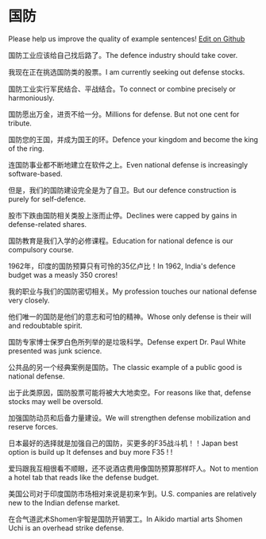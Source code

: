 # 国防

Please help us improve the quality of example sentences! [Edit on Github](https://github.com/jiyushe/jiyu-example-sentence-source/blob/main/chinese/guofang.md)

<p><span class="chinese">国防工业应该给自己找后路了。</span><span class="english">The defence industry should take cover.</span></p>

<p><span class="chinese">我现在正在挑选国防类的股票。</span><span class="english">I am currently seeking out defense stocks.</span></p>

<p><span class="chinese">国防工业实行军民结合、平战结合。</span><span class="english">To connect or combine precisely or harmoniously.</span></p>

<p><span class="chinese">国防愿出万金，进贡不给一分。</span><span class="english">Millions for defense. But not one cent for tribute.</span></p>

<p><span class="chinese">国防您的王国，并成为国王的环。</span><span class="english">Defence your kingdom and become the king of the ring.</span></p>

<p><span class="chinese">连国防事业都不断地建立在软件之上。</span><span class="english">Even national defense is increasingly software-based.</span></p>

<p><span class="chinese">但是，我们的国防建设完全是为了自卫。</span><span class="english">But our defence construction is purely for self-defence.</span></p>

<p><span class="chinese">股市下跌由国防相关类股上涨而止停。</span><span class="english">Declines were capped by gains in defense-related shares.</span></p>

<p><span class="chinese">国防教育是我们入学的必修课程。</span><span class="english">Education for national defence is our compulsory course.</span></p>

<p><span class="chinese">1962年，印度的国防预算只有可怜的35亿卢比！</span><span class="english">In 1962, India's defence budget was a measly 350 crores!</span></p>

<p><span class="chinese">我的职业与我们的国防密切相关。</span><span class="english">My profession touches our national defense very closely.</span></p>

<p><span class="chinese">他们唯一的国防是他们的意志和可怕的精神。</span><span class="english">Whose only defense is their will and redoubtable spirit.</span></p>

<p><span class="chinese">国防专家博士保罗白色所列举的是垃圾科学。</span><span class="english">Defense expert Dr. Paul White presented was junk science.</span></p>

<p><span class="chinese">公共品的另一个经典案例是国防。</span><span class="english">The classic example of a public good is national defense.</span></p>

<p><span class="chinese">出于此类原因，国防股票可能将被大大地卖空。</span><span class="english">For reasons like that, defense stocks may well be oversold.</span></p>

<p><span class="chinese">加强国防动员和后备力量建设。</span><span class="english">We will strengthen defense mobilization and reserve forces.</span></p>

<p><span class="chinese">日本最好的选择就是加强自己的国防，买更多的F35战斗机！！</span><span class="english">Japan best option is build up It defenses and buy more F35 ! !</span></p>

<p><span class="chinese">爱玛跟我互相很看不顺眼，还不说酒店费用像国防预算那样吓人。</span><span class="english">Not to mention a hotel tab that reads like the defense budget.</span></p>

<p><span class="chinese">美国公司对于印度国防市场相对来说是初来乍到。</span><span class="english">U.S. companies are relatively new to the Indian defense market.</span></p>

<p><span class="chinese">在合气道武术Shomen宇智是国防开销罢工。</span><span class="english">In Aikido martial arts Shomen Uchi is an overhead strike defense.</span></p>

